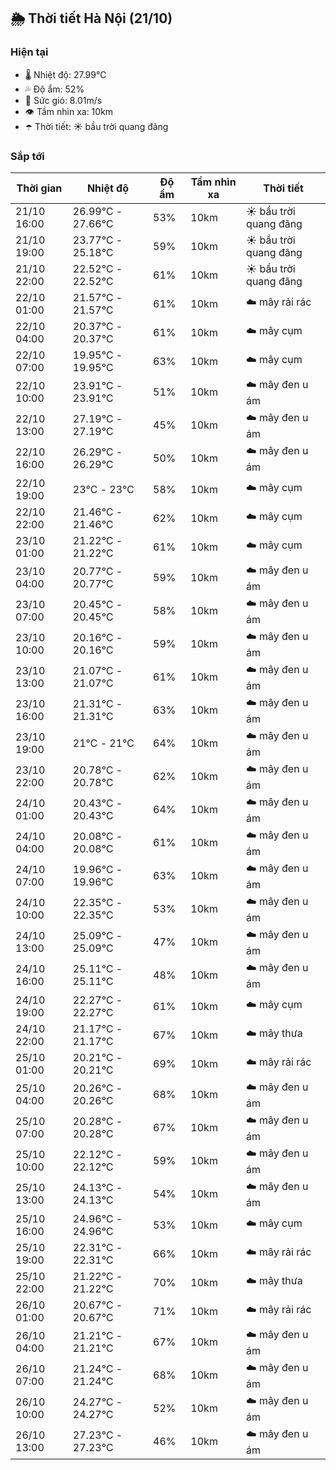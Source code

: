 ## 🌦️ Thời tiết Hà Nội (21/10)

### Hiện tại

- 🌡️ Nhiệt độ: 27.99℃
- 💦 Độ ẩm: 52%
- 💨 Sức gió: 8.01m/s
- 👁️ Tầm nhìn xa: 10km
- ☂️ Thời tiết: ☀️ bầu trời quang đãng

### Sắp tới

| Thời gian | Nhiệt độ | Độ ẩm | Tầm nhìn xa | Thời tiết |
| --- | --- | --- | --- | --- |
| 21/10 16:00 | 26.99℃ - 27.66℃ | 53% | 10km | ☀️ bầu trời quang đãng |
| 21/10 19:00 | 23.77℃ - 25.18℃ | 59% | 10km | ☀️ bầu trời quang đãng |
| 21/10 22:00 | 22.52℃ - 22.52℃ | 61% | 10km | ☀️ bầu trời quang đãng |
| 22/10 01:00 | 21.57℃ - 21.57℃ | 61% | 10km | ☁️ mây rải rác |
| 22/10 04:00 | 20.37℃ - 20.37℃ | 61% | 10km | ☁️ mây cụm |
| 22/10 07:00 | 19.95℃ - 19.95℃ | 63% | 10km | ☁️ mây cụm |
| 22/10 10:00 | 23.91℃ - 23.91℃ | 51% | 10km | ☁️ mây đen u ám |
| 22/10 13:00 | 27.19℃ - 27.19℃ | 45% | 10km | ☁️ mây đen u ám |
| 22/10 16:00 | 26.29℃ - 26.29℃ | 50% | 10km | ☁️ mây đen u ám |
| 22/10 19:00 | 23℃ - 23℃ | 58% | 10km | ☁️ mây cụm |
| 22/10 22:00 | 21.46℃ - 21.46℃ | 62% | 10km | ☁️ mây cụm |
| 23/10 01:00 | 21.22℃ - 21.22℃ | 61% | 10km | ☁️ mây cụm |
| 23/10 04:00 | 20.77℃ - 20.77℃ | 59% | 10km | ☁️ mây đen u ám |
| 23/10 07:00 | 20.45℃ - 20.45℃ | 58% | 10km | ☁️ mây đen u ám |
| 23/10 10:00 | 20.16℃ - 20.16℃ | 59% | 10km | ☁️ mây đen u ám |
| 23/10 13:00 | 21.07℃ - 21.07℃ | 61% | 10km | ☁️ mây đen u ám |
| 23/10 16:00 | 21.31℃ - 21.31℃ | 63% | 10km | ☁️ mây đen u ám |
| 23/10 19:00 | 21℃ - 21℃ | 64% | 10km | ☁️ mây đen u ám |
| 23/10 22:00 | 20.78℃ - 20.78℃ | 62% | 10km | ☁️ mây đen u ám |
| 24/10 01:00 | 20.43℃ - 20.43℃ | 64% | 10km | ☁️ mây đen u ám |
| 24/10 04:00 | 20.08℃ - 20.08℃ | 61% | 10km | ☁️ mây đen u ám |
| 24/10 07:00 | 19.96℃ - 19.96℃ | 63% | 10km | ☁️ mây đen u ám |
| 24/10 10:00 | 22.35℃ - 22.35℃ | 53% | 10km | ☁️ mây đen u ám |
| 24/10 13:00 | 25.09℃ - 25.09℃ | 47% | 10km | ☁️ mây đen u ám |
| 24/10 16:00 | 25.11℃ - 25.11℃ | 48% | 10km | ☁️ mây đen u ám |
| 24/10 19:00 | 22.27℃ - 22.27℃ | 61% | 10km | ☁️ mây cụm |
| 24/10 22:00 | 21.17℃ - 21.17℃ | 67% | 10km | ☁️ mây thưa |
| 25/10 01:00 | 20.21℃ - 20.21℃ | 69% | 10km | ☁️ mây rải rác |
| 25/10 04:00 | 20.26℃ - 20.26℃ | 68% | 10km | ☁️ mây đen u ám |
| 25/10 07:00 | 20.28℃ - 20.28℃ | 67% | 10km | ☁️ mây đen u ám |
| 25/10 10:00 | 22.12℃ - 22.12℃ | 59% | 10km | ☁️ mây đen u ám |
| 25/10 13:00 | 24.13℃ - 24.13℃ | 54% | 10km | ☁️ mây đen u ám |
| 25/10 16:00 | 24.96℃ - 24.96℃ | 53% | 10km | ☁️ mây cụm |
| 25/10 19:00 | 22.31℃ - 22.31℃ | 66% | 10km | ☁️ mây rải rác |
| 25/10 22:00 | 21.22℃ - 21.22℃ | 70% | 10km | ☁️ mây thưa |
| 26/10 01:00 | 20.67℃ - 20.67℃ | 71% | 10km | ☁️ mây rải rác |
| 26/10 04:00 | 21.21℃ - 21.21℃ | 67% | 10km | ☁️ mây đen u ám |
| 26/10 07:00 | 21.24℃ - 21.24℃ | 68% | 10km | ☁️ mây đen u ám |
| 26/10 10:00 | 24.27℃ - 24.27℃ | 52% | 10km | ☁️ mây đen u ám |
| 26/10 13:00 | 27.23℃ - 27.23℃ | 46% | 10km | ☁️ mây đen u ám |

